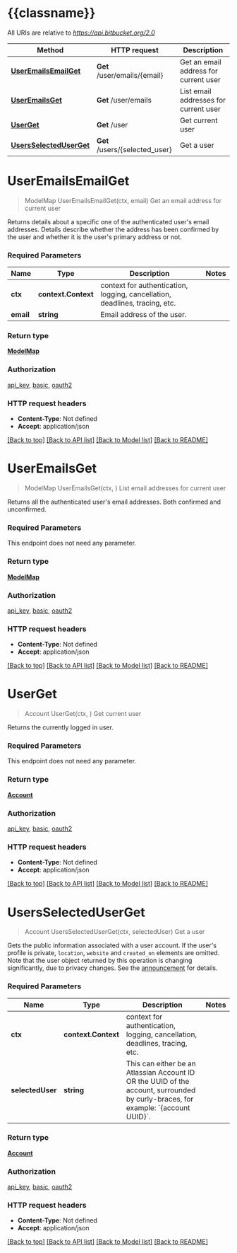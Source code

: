 # {{classname}}

All URIs are relative to *https://api.bitbucket.org/2.0*

Method | HTTP request | Description
------------- | ------------- | -------------
[**UserEmailsEmailGet**](UsersApi.md#UserEmailsEmailGet) | **Get** /user/emails/{email} | Get an email address for current user
[**UserEmailsGet**](UsersApi.md#UserEmailsGet) | **Get** /user/emails | List email addresses for current user
[**UserGet**](UsersApi.md#UserGet) | **Get** /user | Get current user
[**UsersSelectedUserGet**](UsersApi.md#UsersSelectedUserGet) | **Get** /users/{selected_user} | Get a user

# **UserEmailsEmailGet**
> ModelMap UserEmailsEmailGet(ctx, email)
Get an email address for current user

Returns details about a specific one of the authenticated user's email addresses.  Details describe whether the address has been confirmed by the user and whether it is the user's primary address or not.

### Required Parameters

Name | Type | Description  | Notes
------------- | ------------- | ------------- | -------------
 **ctx** | **context.Context** | context for authentication, logging, cancellation, deadlines, tracing, etc.
  **email** | **string**| Email address of the user. | 

### Return type

[**ModelMap**](map.md)

### Authorization

[api_key](../README.md#api_key), [basic](../README.md#basic), [oauth2](../README.md#oauth2)

### HTTP request headers

 - **Content-Type**: Not defined
 - **Accept**: application/json

[[Back to top]](#) [[Back to API list]](../README.md#documentation-for-api-endpoints) [[Back to Model list]](../README.md#documentation-for-models) [[Back to README]](../README.md)

# **UserEmailsGet**
> ModelMap UserEmailsGet(ctx, )
List email addresses for current user

Returns all the authenticated user's email addresses. Both confirmed and unconfirmed.

### Required Parameters
This endpoint does not need any parameter.

### Return type

[**ModelMap**](map.md)

### Authorization

[api_key](../README.md#api_key), [basic](../README.md#basic), [oauth2](../README.md#oauth2)

### HTTP request headers

 - **Content-Type**: Not defined
 - **Accept**: application/json

[[Back to top]](#) [[Back to API list]](../README.md#documentation-for-api-endpoints) [[Back to Model list]](../README.md#documentation-for-models) [[Back to README]](../README.md)

# **UserGet**
> Account UserGet(ctx, )
Get current user

Returns the currently logged in user.

### Required Parameters
This endpoint does not need any parameter.

### Return type

[**Account**](account.md)

### Authorization

[api_key](../README.md#api_key), [basic](../README.md#basic), [oauth2](../README.md#oauth2)

### HTTP request headers

 - **Content-Type**: Not defined
 - **Accept**: application/json

[[Back to top]](#) [[Back to API list]](../README.md#documentation-for-api-endpoints) [[Back to Model list]](../README.md#documentation-for-models) [[Back to README]](../README.md)

# **UsersSelectedUserGet**
> Account UsersSelectedUserGet(ctx, selectedUser)
Get a user

Gets the public information associated with a user account.  If the user's profile is private, `location`, `website` and `created_on` elements are omitted.  Note that the user object returned by this operation is changing significantly, due to privacy changes. See the [announcement](https://developer.atlassian.com/cloud/bitbucket/bitbucket-api-changes-gdpr/#changes-to-bitbucket-user-objects) for details.

### Required Parameters

Name | Type | Description  | Notes
------------- | ------------- | ------------- | -------------
 **ctx** | **context.Context** | context for authentication, logging, cancellation, deadlines, tracing, etc.
  **selectedUser** | **string**| This can either be an Atlassian Account ID OR the UUID of the account, surrounded by curly-braces, for example: &#x60;{account UUID}&#x60;.  | 

### Return type

[**Account**](account.md)

### Authorization

[api_key](../README.md#api_key), [basic](../README.md#basic), [oauth2](../README.md#oauth2)

### HTTP request headers

 - **Content-Type**: Not defined
 - **Accept**: application/json

[[Back to top]](#) [[Back to API list]](../README.md#documentation-for-api-endpoints) [[Back to Model list]](../README.md#documentation-for-models) [[Back to README]](../README.md)

